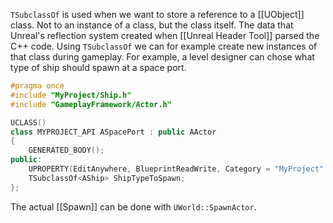 `TSubclassOf` is used when we want to store a reference to a [[UObject]] class.
Not to an instance of a class, but the class itself.
The data that Unreal's reflection system created when [[Unreal Header Tool]] parsed the C++ code.
Using `TSubclassOf` we can for example create new instances of that class during gameplay.
For example, a level designer can chose what type of ship should spawn at a space port.

```cpp
#pragma once
#include "MyProject/Ship.h"
#include "GameplayFramework/Actor.h"

UCLASS()
class MYPROJECT_API ASpacePort : public AActor
{
	GENERATED_BODY();
public:
	UPROPERTY(EditAnywhere, BlueprintReadWrite, Category = "MyProject"
	TSubclassOf<AShip> ShipTypeToSpawn;
};
```

The actual [[Spawn]] can be done with `UWorld::SpawnActor`.